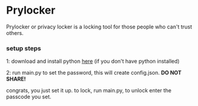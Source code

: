 # Prylocker
Prylocker or privacy locker is a locking tool for those people who can't trust others.

### setup steps

1: download and install python <a href="https://www.example.com/my great page">here</a> (if you don't have python installed)

2: run main.py to set the password, this will create config.json. <b>DO NOT SHARE!</b>

congrats, you just set it up. to lock, run main.py, to unlock enter the passcode you set.


